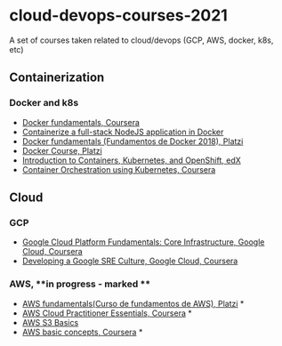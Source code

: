 # cloud-devops-courses-2021
A set of courses taken related to cloud/devops (GCP, AWS, docker, k8s, etc)



## Containerization

### Docker and k8s

* [Docker fundamentals, Coursera ](https://www.coursera.org/account/accomplishments/verify/UNBDENV5Y7B8) 
* [Containerize a full-stack NodeJS application in Docker](https://www.coursera.org/account/accomplishments/verify/MCNYL9S3YAFZ) 
* [Docker fundamentals (Fundamentos de Docker 2018), Platzi](https://platzi.com/p/javiermejiaperez/curso/1432-docker-2018/diploma/detalle/)
* [Docker Course, Platzi](https://platzi.com/p/javiermejiaperez/curso/2066-course/diploma/detalle/)
* [Introduction to Containers, Kubernetes, and OpenShift, edX](https://courses.edx.org/certificates/858de0684f2b44cdb4bb93e10528bff4)  
* [Container Orchestration using Kubernetes, Coursera](https://www.coursera.org/account/accomplishments/verify/MUABYWRDJJKQ)

## Cloud
### GCP
* [Google Cloud Platform Fundamentals: Core Infrastructure, Google Cloud, Coursera](https://www.coursera.org/account/accomplishments/verify/DUSR3EQBXN3B)
* [Developing a Google SRE Culture, Google Cloud, Coursera](https://www.coursera.org/account/accomplishments/verify/HVWY27ZJ2Q4G)   

### AWS, **in progress - marked **
* [AWS fundamentals(Curso de fundamentos de AWS), Platzi](https://platzi.com/clases/aws-cloud/)  *
* [AWS Cloud Practitioner Essentials, Coursera](https://www.coursera.org/learn/aws-cloud-practitioner-essentials)  *
* [AWS S3 Basics](https://www.coursera.org/account/accomplishments/verify/ANCAK6FZX4WT)  
* [AWS basic concepts, Coursera](https://www.coursera.org/specializations/aws-fundamentals)  *


